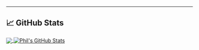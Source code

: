 ---
## &#x1f4c8; GitHub Stats

<a href="https://github.com/alvesoaj/alvesoaj">
  <img align="center" src="https://github-readme-stats.vercel.app/api/top-langs/?username=alvesoaj&hide=java,scala,html,css,php,blade&title_color=ffffff&text_color=c9cacc&icon_color=2bbc8a&bg_color=1d1f21" />
</a>
<a href="https://github.com/alvesoaj/alvesoaj">
  <img align="center" src="https://github-readme-stats.vercel.app/api?username=alvesoaj&show_icons=true&line_height=27&count_private=true&title_color=ffffff&text_color=c9cacc&icon_color=2bbc8a&bg_color=1d1f21" alt="Phil's GitHub Stats" />
</a>
